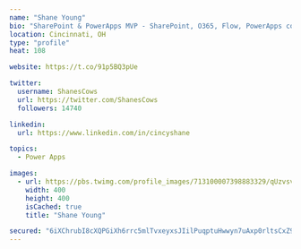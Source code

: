 ```yaml
---
name: "Shane Young"
bio: "SharePoint & PowerApps MVP - SharePoint, O365, Flow, PowerApps consulting? @PowerApps911 | Pure Snark? You found it."
location: Cincinnati, OH
type: "profile"
heat: 108

website: https://t.co/91p5BQ3pUe

twitter:
  username: ShanesCows
  url: https://twitter.com/ShanesCows
  followers: 14740

linkedin:
  url: https://www.linkedin.com/in/cincyshane

topics:
  - Power Apps

images:
  - url: https://pbs.twimg.com/profile_images/713100007398883329/qUzvsvQ3_400x400.jpg
    width: 400
    height: 400
    isCached: true
    title: "Shane Young"

secured: "6iXChrubI8cXQPGiXh6rrc5mlTvxeyxsJIilPuqptuHwwyn7uAxp0rltsCxZ94SNRJB+2JjGfF5q6kjLdWtR4DsByuQ2tjnMXaWcxOzFYd8gdhNIIvAhFJoGzs43G7TDJSdpdq6Wupk0i1CnVbhvb2yttgDr5lTTxQ61LQRABRPFQwgNR/8eRswJOo7rrKjmWfZbAmWn9yj2VQV/G8dEu500EdfLTyo2mYwr5SBRhIor8Jq0saoOKGUIER8iM/uirn9lfda28jJbD7bKKzB1I1iJshBUmiY3ICiGlxNe77EhA7SMC8Z/sffrcoAIVuDFSuEyAWpXFrp6DTZRXeqbP0oryRzZtgdBUtNIGPO6oS7CyyECOAxlDYJqqsXBepEjQqSdpx/DoeqM4xdetWGcR7GUmqPkEfTeREUxqppm8nU=;HHg5P4EXEC1mEI2f9xhC/Q=="
---
```


